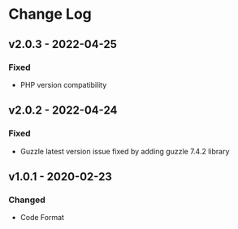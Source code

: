 # Change Log

## v2.0.3 - 2022-04-25

### Fixed

- PHP version compatibility

## v2.0.2 - 2022-04-24

### Fixed

- Guzzle latest version issue fixed by adding guzzle 7.4.2 library

## v1.0.1 - 2020-02-23

### Changed

- Code Format
